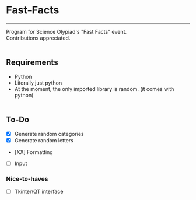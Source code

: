 # Fast-Facts
--------------
Program for Science Olypiad's "Fast Facts" event. <br>
Contributions appreciated.
<br> <br>
## Requirements
- Python <br>
- Literally just python <br>
- At the moment, the only imported library is random. (it comes with python)
<br> <br>
## To-Do

* [X] Generate random categories
* [X] Generate random letters
* [XX] Formatting
* [ ] Input

### Nice-to-haves

* [ ] Tkinter/QT interface
